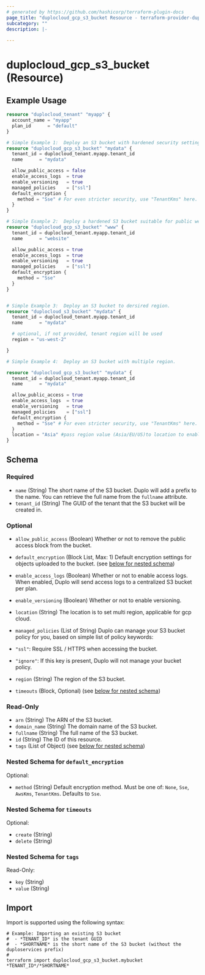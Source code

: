 ```yaml
---
# generated by https://github.com/hashicorp/terraform-plugin-docs
page_title: "duplocloud_gcp_s3_bucket Resource - terraform-provider-duplocloud"
subcategory: ""
description: |-
  
---
```


# duplocloud_gcp_s3_bucket (Resource)



## Example Usage

```terraform
resource "duplocloud_tenant" "myapp" {
  account_name = "myapp"
  plan_id      = "default"
}

# Simple Example 1:  Deploy an S3 bucket with hardened security settings.
resource "duplocloud_gcp_s3_bucket" "mydata" {
  tenant_id = duplocloud_tenant.myapp.tenant_id
  name      = "mydata"

  allow_public_access = false
  enable_access_logs  = true
  enable_versioning   = true
  managed_policies    = ["ssl"]
  default_encryption {
    method = "Sse" # For even stricter security, use "TenantKms" here.
  }
}

# Simple Example 2:  Deploy a hardened S3 bucket suitable for public website hosting.
resource "duplocloud_gcp_s3_bucket" "www" {
  tenant_id = duplocloud_tenant.myapp.tenant_id
  name      = "website"

  allow_public_access = true
  enable_access_logs  = true
  enable_versioning   = true
  managed_policies    = ["ssl"]
  default_encryption {
    method = "Sse"
  }
}


# Simple Example 3:  Deploy an S3 bucket to dersired region.
resource "duplocloud_s3_bucket" "mydata" {
  tenant_id = duplocloud_tenant.myapp.tenant_id
  name      = "mydata"

  # optional, if not provided, tenant region will be used
  region = "us-west-2"

}

# Simple Example 4:  Deploy an S3 bucket with multiple region.

resource "duplocloud_gcp_s3_bucket" "mydata" {
  tenant_id = duplocloud_tenant.myapp.tenant_id
  name      = "mydata"

  allow_public_access = true
  enable_access_logs  = true
  enable_versioning   = true
  managed_policies    = ["ssl"]
  default_encryption {
    method = "Sse" # For even stricter security, use "TenantKms" here.
  }
  location = "Asia" #pass region value (Asia/EU/US)to location to enable multi region
}
```

<!-- schema generated by tfplugindocs -->
## Schema

### Required

- `name` (String) The short name of the S3 bucket.  Duplo will add a prefix to the name.  You can retrieve the full name from the `fullname` attribute.
- `tenant_id` (String) The GUID of the tenant that the S3 bucket will be created in.

### Optional

- `allow_public_access` (Boolean) Whether or not to remove the public access block from the bucket.
- `default_encryption` (Block List, Max: 1) Default encryption settings for objects uploaded to the bucket. (see [below for nested schema](#nestedblock--default_encryption))
- `enable_access_logs` (Boolean) Whether or not to enable access logs.  When enabled, Duplo will send access logs to a centralized S3 bucket per plan.
- `enable_versioning` (Boolean) Whether or not to enable versioning.
- `location` (String) The location is to set multi region, applicable for gcp cloud.
- `managed_policies` (List of String) Duplo can manage your S3 bucket policy for you, based on simple list of policy keywords:

 - `"ssl"`: Require SSL / HTTPS when accessing the bucket.
 - `"ignore"`: If this key is present, Duplo will not manage your bucket policy.
- `region` (String) The region of the S3 bucket.
- `timeouts` (Block, Optional) (see [below for nested schema](#nestedblock--timeouts))

### Read-Only

- `arn` (String) The ARN of the S3 bucket.
- `domain_name` (String) The domain name of the S3 bucket.
- `fullname` (String) The full name of the S3 bucket.
- `id` (String) The ID of this resource.
- `tags` (List of Object) (see [below for nested schema](#nestedatt--tags))

<a id="nestedblock--default_encryption"></a>
### Nested Schema for `default_encryption`

Optional:

- `method` (String) Default encryption method.  Must be one of: `None`, `Sse`, `AwsKms`, `TenantKms`. Defaults to `Sse`.


<a id="nestedblock--timeouts"></a>
### Nested Schema for `timeouts`

Optional:

- `create` (String)
- `delete` (String)


<a id="nestedatt--tags"></a>
### Nested Schema for `tags`

Read-Only:

- `key` (String)
- `value` (String)

## Import

Import is supported using the following syntax:

```shell
# Example: Importing an existing S3 bucket
#  - *TENANT_ID* is the tenant GUID
#  - *SHORTNAME* is the short name of the S3 bucket (without the duploservices prefix)
#
terraform import duplocloud_gcp_s3_bucket.mybucket *TENANT_ID*/*SHORTNAME*
```
